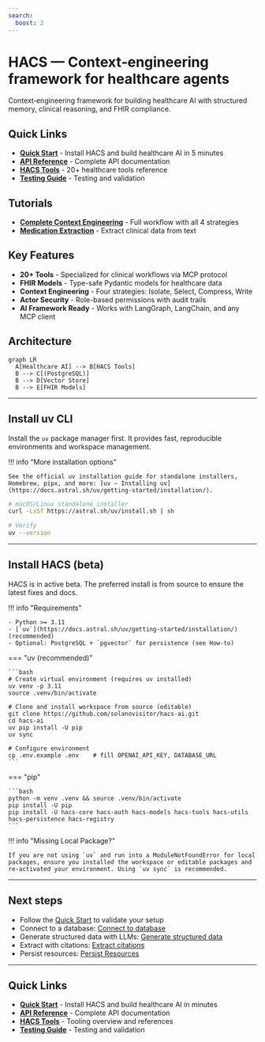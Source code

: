 ```yaml
---
search:
  boost: 2
---
```


# HACS — Context‑engineering framework for healthcare agents

Context‑engineering framework for building healthcare AI with structured memory, clinical reasoning, and FHIR compliance.

## Quick Links

- **[Quick Start](quick-start.md)** - Install HACS and build healthcare AI in 5 minutes
- **[API Reference](api-reference.md)** - Complete API documentation  
- **[HACS Tools](hacs-tools.md)** - 20+ healthcare tools reference
- **[Testing Guide](testing.md)** - Testing and validation

 

## Tutorials

- **[Complete Context Engineering](tutorials/complete_context_engineering.md)** - Full workflow with all 4 strategies
- **[Medication Extraction](tutorials/medication_extraction.md)** - Extract clinical data from text

## Key Features

- **20+ Tools** - Specialized for clinical workflows via MCP protocol
- **FHIR Models** - Type-safe Pydantic models for healthcare data
- **Context Engineering** - Four strategies: Isolate, Select, Compress, Write  
- **Actor Security** - Role-based permissions with audit trails
- **AI Framework Ready** - Works with LangGraph, LangChain, and any MCP client

## Architecture

```mermaid  
graph LR
  A[Healthcare AI] --> B[HACS Tools]
  B --> C[(PostgreSQL)]
  B --> D[Vector Store]
  B --> E[FHIR Models]
```

---

## Install uv CLI

Install the `uv` package manager first. It provides fast, reproducible environments and workspace management.

!!! info "More installation options"

    See the official uv installation guide for standalone installers, Homebrew, pipx, and more: [uv — Installing uv](https://docs.astral.sh/uv/getting-started/installation/).

```bash
# macOS/Linux standalone installer
curl -LsSf https://astral.sh/uv/install.sh | sh

# Verify
uv --version
```

---

## Install HACS (beta)

HACS is in active beta. The preferred install is from source to ensure the latest fixes and docs.

!!! info "Requirements"

    - Python >= 3.11
    - [`uv`](https://docs.astral.sh/uv/getting-started/installation/) (recommended)
    - Optional: PostgreSQL + `pgvector` for persistence (see How‑to)

=== "uv (recommended)"

    ```bash
    # Create virtual environment (requires uv installed)
    uv venv -p 3.11
    source .venv/bin/activate

    # Clone and install workspace from source (editable)
    git clone https://github.com/solanovisitor/hacs-ai.git
    cd hacs-ai
    uv pip install -U pip
    uv sync

    # Configure environment
    cp .env.example .env    # fill OPENAI_API_KEY, DATABASE_URL
    ```

=== "pip"

    ```bash
    python -m venv .venv && source .venv/bin/activate
    pip install -U pip
    pip install -U hacs-core hacs-auth hacs-models hacs-tools hacs-utils hacs-persistence hacs-registry
    ```

!!! info "Missing Local Package?"

    If you are not using `uv` and run into a ModuleNotFoundError for local packages, ensure you installed the workspace or editable packages and re‑activated your environment. Using `uv sync` is recommended.

---

## Next steps

- Follow the [Quick Start](quick-start.md) to validate your setup
- Connect to a database: [Connect to database](how-to/connect_postgres.md)
- Generate structured data with LLMs: [Generate structured data](how-to/extract_annotations.md)
- Extract with citations: [Extract citations](how-to/grounded_extraction.md)
- Persist resources: [Persist Resources](how-to/persist_resources.md)

---

## Quick Links

- **[Quick Start](quick-start.md)** - Install HACS and build healthcare AI in minutes
- **[API Reference](api-reference.md)** - Complete API documentation
- **[HACS Tools](hacs-tools.md)** - Tooling overview and references
- **[Testing Guide](testing.md)** - Testing and validation